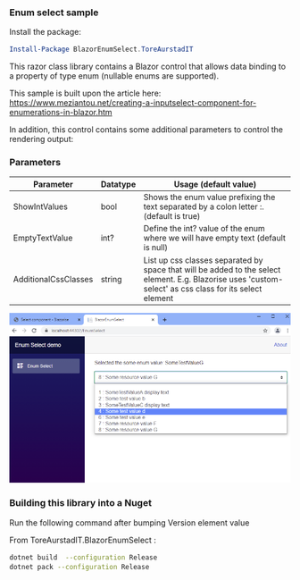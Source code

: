 ### Enum select sample

Install the package:

```powershell
Install-Package BlazorEnumSelect.ToreAurstadIT
```

This razor class library contains a Blazor control that allows
data binding to a property of type enum (nullable enums are supported).

This sample is built upon the article here:
https://www.meziantou.net/creating-a-inputselect-component-for-enumerations-in-blazor.htm

In addition, this control contains some additional parameters to control the 
rendering output:

### Parameters

|Parameter | Datatype  | Usage (default value) |
--- | --- | ---
|ShowIntValues|bool|Shows the enum value prefixing the text separated by a colon letter :. (default is true)|
|EmptyTextValue|int?|Define the int? value of the enum where we will have empty text (default is null) |
|AdditionalCssClasses|string|List up css classes separated by space that will be added to the select element. E.g. Blazorise uses 'custom-select' as css class for its select element|

![Enum select sample](enumselectsample.png)



### Building this library into a Nuget

Run the following command after bumping Version element value 

From ToreAurstadIT.BlazorEnumSelect : 

```bash
dotnet build  --configuration Release
dotnet pack --configuration Release
```
